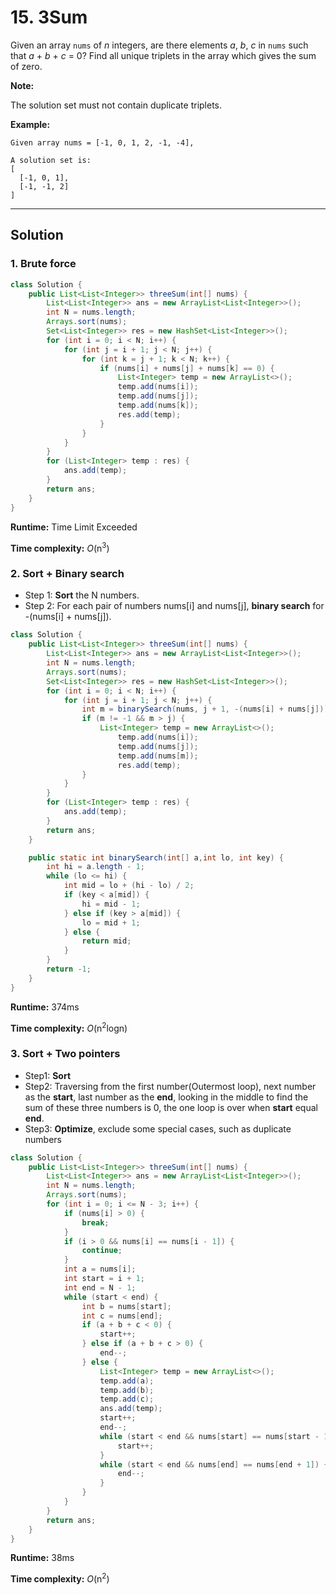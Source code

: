 # 15. 3Sum

Given an array `nums` of *n* integers, are there elements *a*, *b*, *c* in `nums` such that *a* + *b* + *c* = 0? Find all unique triplets in the array which gives the sum of zero.

**Note:**

The solution set must not contain duplicate triplets.

**Example:**

```
Given array nums = [-1, 0, 1, 2, -1, -4],

A solution set is:
[
  [-1, 0, 1],
  [-1, -1, 2]
]
```

---

## Solution

### 1. Brute force

```java
class Solution {
    public List<List<Integer>> threeSum(int[] nums) {
        List<List<Integer>> ans = new ArrayList<List<Integer>>();
        int N = nums.length;
        Arrays.sort(nums);
        Set<List<Integer>> res = new HashSet<List<Integer>>();
        for (int i = 0; i < N; i++) {
            for (int j = i + 1; j < N; j++) {
                for (int k = j + 1; k < N; k++) {
                    if (nums[i] + nums[j] + nums[k] == 0) {
                        List<Integer> temp = new ArrayList<>();
                        temp.add(nums[i]);
                        temp.add(nums[j]);
                        temp.add(nums[k]);
                        res.add(temp);
                    }
                }
            }
        }
        for (List<Integer> temp : res) {
            ans.add(temp);
        }
        return ans;
    }
}
```

**Runtime:**  Time Limit Exceeded

**Time complexity:** _O_(n<sup>3</sup>)

### 2. Sort + Binary search

- Step 1: **Sort** the N numbers.
- Step 2: For each pair of numbers nums[i] and nums[j], **binary search** for -(nums[i] + nums[j]).

```java
class Solution {
    public List<List<Integer>> threeSum(int[] nums) {
        List<List<Integer>> ans = new ArrayList<List<Integer>>();
        int N = nums.length;
        Arrays.sort(nums);
        Set<List<Integer>> res = new HashSet<List<Integer>>();
        for (int i = 0; i < N; i++) {
            for (int j = i + 1; j < N; j++) {
                int m = binarySearch(nums, j + 1, -(nums[i] + nums[j]));
                if (m != -1 && m > j) {
                    List<Integer> temp = new ArrayList<>();
                        temp.add(nums[i]);
                        temp.add(nums[j]);
                        temp.add(nums[m]);
                        res.add(temp);
                }
            }
        }
        for (List<Integer> temp : res) {
            ans.add(temp);
        }
        return ans;
    }

    public static int binarySearch(int[] a,int lo, int key) {
        int hi = a.length - 1;
        while (lo <= hi) {
            int mid = lo + (hi - lo) / 2;
            if (key < a[mid]) {
                hi = mid - 1;
            } else if (key > a[mid]) {
                lo = mid + 1;
            } else {
                return mid;
            }
        }
        return -1;
    }
}
```

**Runtime:**  374ms

**Time complexity:** _O_(n<sup>2</sup>logn)

### 3. Sort + Two pointers

- Step1: **Sort**
- Step2: Traversing from the first number(Outermost loop), next number as the **start**, last number as the **end**, looking in the middle to find the sum of these three numbers is 0, the one loop is over when **start** equal **end**.
- Step3: **Optimize**, exclude some special cases, such as duplicate numbers

```java
class Solution {
    public List<List<Integer>> threeSum(int[] nums) {
        List<List<Integer>> ans = new ArrayList<List<Integer>>();
        int N = nums.length;
        Arrays.sort(nums);
        for (int i = 0; i <= N - 3; i++) {
            if (nums[i] > 0) {
                break;
            }
            if (i > 0 && nums[i] == nums[i - 1]) {
                continue;
            }
            int a = nums[i];
            int start = i + 1;
            int end = N - 1;
            while (start < end) {
                int b = nums[start];
                int c = nums[end];
                if (a + b + c < 0) {
                    start++;
                } else if (a + b + c > 0) {
                    end--;
                } else {
                    List<Integer> temp = new ArrayList<>();
                    temp.add(a);
                    temp.add(b);
                    temp.add(c);
                    ans.add(temp);
                    start++;
                    end--;
                    while (start < end && nums[start] == nums[start - 1]) {
                        start++;
                    }
                    while (start < end && nums[end] == nums[end + 1]) {
                        end--;
                    }
                }
            }
        }
        return ans;
    }
}
```

**Runtime:**  38ms

**Time complexity:** _O_(n<sup>2</sup>)
